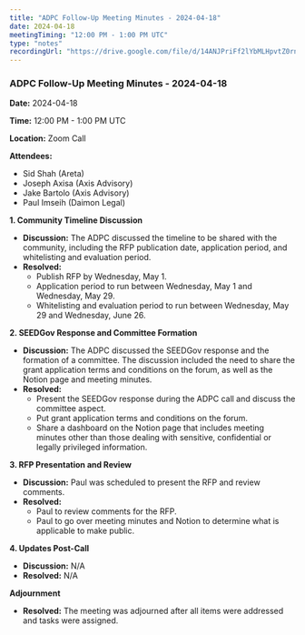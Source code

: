 ```yaml
---
title: "ADPC Follow-Up Meeting Minutes - 2024-04-18"
date: 2024-04-18
meetingTiming: "12:00 PM - 1:00 PM UTC"
type: "notes"
recordingUrl: "https://drive.google.com/file/d/14ANJPriFf2lYbMLHpvtZ0rno7MX43XNg/view?pli=1"
---
```


### ADPC Follow-Up Meeting Minutes - 2024-04-18

**Date:** 2024-04-18

**Time:** 12:00 PM - 1:00 PM UTC

**Location:** Zoom Call

**Attendees:**

- Sid Shah (Areta)
- Joseph Axisa (Axis Advisory)
- Jake Bartolo (Axis Advisory)
- Paul Imseih (Daimon Legal)

**1. Community Timeline Discussion**

- **Discussion:** The ADPC discussed the timeline to be shared with the community, including the RFP publication date, application period, and whitelisting and evaluation period.
- **Resolved:**
  - Publish RFP by Wednesday, May 1.
  - Application period to run between Wednesday, May 1 and Wednesday, May 29.
  - Whitelisting and evaluation period to run between Wednesday, May 29 and Wednesday, June 26.

**2. SEEDGov Response and Committee Formation**

- **Discussion:** The ADPC discussed the SEEDGov response and the formation of a committee. The discussion included the need to share the grant application terms and conditions on the forum, as well as the Notion page and meeting minutes.
- **Resolved:**
  - Present the SEEDGov response during the ADPC call and discuss the committee aspect.
  - Put grant application terms and conditions on the forum.
  - Share a dashboard on the Notion page that includes meeting minutes other than those dealing with sensitive, confidential or legally privileged information.

**3. RFP Presentation and Review**

- **Discussion:** Paul was scheduled to present the RFP and review comments.
- **Resolved:**
  - Paul to review comments for the RFP.
  - Paul to go over meeting minutes and Notion to determine what is applicable to make public.

**4. Updates Post-Call**

- **Discussion:** N/A
- **Resolved:** N/A

**Adjournment**

- **Resolved:** The meeting was adjourned after all items were addressed and tasks were assigned.
